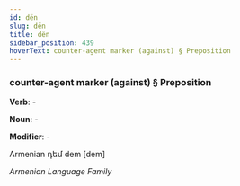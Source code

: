```yaml
---
id: dën
slug: dën
title: dën
sidebar_position: 439
hoverText: counter-agent marker (against) § Preposition
---
```


### counter-agent marker (against) § Preposition

**Verb**: -

**Noun**: -

**Modifier**: -

Armenian դեմ dem [dem]

*Armenian Language Family*